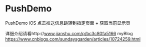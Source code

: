 # PushDemo
PushDemo
iOS 点击推送信息跳转到指定页面 + 获取当前显示页

详细介绍请看http://www.jianshu.com/p/bc3c80fa5166
myBlog https://www.cnblogs.com/sundaysgarden/articles/10724259.html
